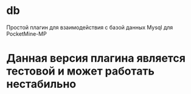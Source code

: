 # db
Простой плагин для взаимодействия с базой данных Mysql для PocketMine-MP
# Данная версия плагина является тестовой и может работать нестабильно
